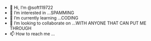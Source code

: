- 👋 Hi, I’m @soft119722
- 👀 I’m interested in ...SPAMMING
- 🌱 I’m currently learning ...CODING
- 💞️ I’m looking to collaborate on ...WITH ANYONE THAT CAN PUT ME THROUGH 
- 📫 How to reach me ...

<!---
soft119722/soft119722 is a ✨ special ✨ repository because its `README.md` (this file) appears on your GitHub profile.
You can click the Preview link to take a look at your changes.
--->
